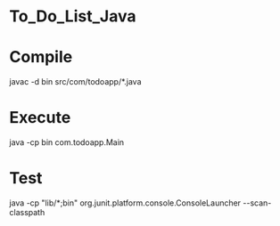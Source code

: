 # To_Do_List_Java

# Compile

javac -d bin src/com/todoapp/\*.java

# Execute

java -cp bin com.todoapp.Main

# Test

java -cp "lib/\*;bin" org.junit.platform.console.ConsoleLauncher --scan-classpath
